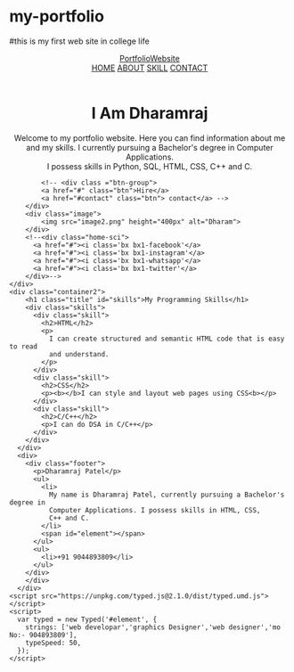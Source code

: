 # my-portfolio
#this is my first web site in college life 
<!DOCTYPE html>
<html lang="en">

<head>
    <meta charset="utf-8" />
    <meta name="viewport" content="width=device-width,initial-scale =1.0" />
    <title>Dharamraj Patel</title>
    <link rel="stylesheet" href="style.css" />
    <!-- <link href="https://unpkg.com/boxicons@2.1.4/css/boxicon.min.css"rel ="stylesheet"/> -->
</head>

<body>
    <header class="header">
        <a href="#HOME" class="logo">PortfolioWebsite</a>
        <i class="bx bx-menu" id="menu-icon"></i>
        <nav class="navbar">
            <a href="#HOME">HOME</a>
            <a href="#ABOUT">ABOUT</a>
            <a href="#skills">SKILL</a>
            <a href="#CONTACT">CONTACT</a>
        </nav>
    </header>
    <div class="home" id="home">
        <div class="home-content">
            <h1 align="center" item-width="100%">I Am <span>Dharamraj</span></h1>
            <!-- <h3>i'am Web Devloper</h3> -->
            <p align="center">
                Welcome to my portfolio website. Here you can find information about me and my skills. I currently pursuing a Bachelor's degree in Computer Applications.<br> I possess skills in Python, SQL, HTML,
                CSS, C++ and C.
            </p>
            <!-- <div class="social-icons">
                <a href="#">
                    <i classs="bx bxl-github"></i>
                    <a href="#"></a>
                    <i class="bx bx1-linkedin-square"></i>
                </a>
                <a href="#"></a>
                <i class="bx bx1-instagram-alt"></i>
                <a href="#">
                    <i class="bx bx1-twitter"></i></a>
            </div> -->

            <!-- <div class ="btn-group">
            <a href="#" class="btn">Hire</a>
            <a href="#contact" class="btn"> contact</a> -->
        </div>
        <div class="image">
            <img src="image2.png" height="400px" alt="Dharam">
        </div>
        <!--<div class="home-sci">
          <a href="#"><i class='bx bx1-facebook'</a>
          <a href="#"><i class='bx bx1-instagram'</a>
          <a href="#"><i class='bx bx1-whatsapp'</a>
          <a href="#"><i class='bx bx1-twitter'</a>
        </div>-->
    </div>
    <div class="container2">
        <h1 class="title" id="skills">My Programming Skills</h1>
        <div class="skills">
          <div class="skill">
            <h2>HTML</h2>
            <p>
              I can create structured and semantic HTML code that is easy to read
              and understand.
            </p>
          </div>
          <div class="skill">
            <h2>CSS</h2>
            <p><b></b>I can style and layout web pages using CSS<b></p>
          </div>
          <div class="skill">
            <h2>C/C++</h2>
            <p>I can do DSA in C/C++</p>
          </div>
        </div>
      </div>
      <div>
        <div class="footer">
          <p>Dharamraj Patel</p>
          <ul>
            <li>
              My name is Dharamraj Patel, currently pursuing a Bachelor's degree in
              Computer Applications. I possess skills in HTML, CSS,
              C++ and C.
            </li>
            <span id="element"></span>
          </ul>
          <ul>
            <li>+91 9044893809</li>
          </ul>
        </div>
        </div>
      </div>
    <script src="https://unpkg.com/typed.js@2.1.0/dist/typed.umd.js"></script>
    <script>
      var typed = new Typed('#element', {
        strings: ['web developar','graphics Designer','web designer','mo No:- 904893809'],
        typeSpeed: 50,
      });
    </script>
</body>

</html>
